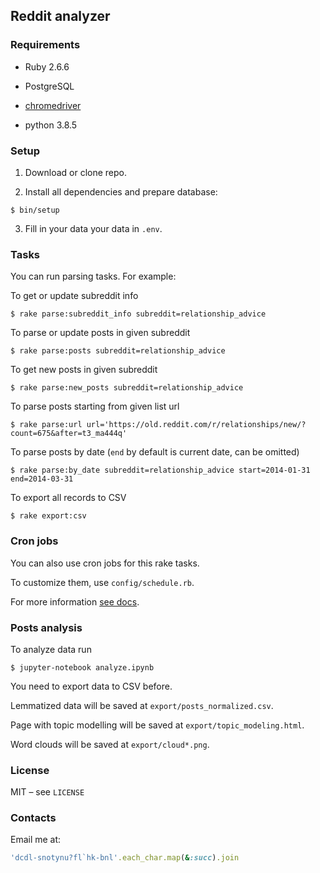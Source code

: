 ## Reddit analyzer

### Requirements

- Ruby 2.6.6

- PostgreSQL

- [chromedriver](https://chromedriver.chromium.org/)

- python 3.8.5

### Setup

1. Download or clone repo.

2. Install all dependencies and prepare database:

```console
$ bin/setup
```

3. Fill in your data your data in `.env`.

### Tasks

You can run parsing tasks. For example:

To get or update subreddit info

```console
$ rake parse:subreddit_info subreddit=relationship_advice
```

To parse or update posts in given subreddit

```console
$ rake parse:posts subreddit=relationship_advice
```

To get new posts in given subreddit

```console
$ rake parse:new_posts subreddit=relationship_advice
```

To parse posts starting from given list url

```console
$ rake parse:url url='https://old.reddit.com/r/relationships/new/?count=675&after=t3_ma444q'
```

To parse posts by date (`end` by default is current date, can be omitted)

```console
$ rake parse:by_date subreddit=relationship_advice start=2014-01-31 end=2014-03-31
```

To export all records to CSV

```console
$ rake export:csv
```

### Cron jobs

You can also use cron jobs for this rake tasks.

To customize them, use `config/schedule.rb`.

For more information [see docs](https://github.com/javan/whenever).

### Posts analysis

To analyze data run

```console
$ jupyter-notebook analyze.ipynb
```

You need to export data to CSV before.

Lemmatized data will be saved at `export/posts_normalized.csv`.

Page with topic modelling will be saved at `export/topic_modeling.html`.

Word clouds will be saved at `export/cloud*.png`.

### License

MIT – see `LICENSE`

### Contacts

Email me at:

```rb
'dcdl-snotynu?fl`hk-bnl'.each_char.map(&:succ).join
```

